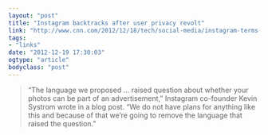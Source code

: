 ```yaml
---
layout: "post"
title: "Instagram backtracks after user privacy revolt"
link: "http://www.cnn.com/2012/12/18/tech/social-media/instagram-terms-users/?hpt=hp_t3"
tags: 
- "links"
date: "2012-12-19 17:30:03"
ogtype: "article"
bodyclass: "post"
---
```


> “The language we proposed … raised question about whether your photos can be part of an advertisement,” Instagram co-founder Kevin Systrom wrote in a blog post. “We do not have plans for anything like this and because of that we’re going to remove the language that raised the question.”